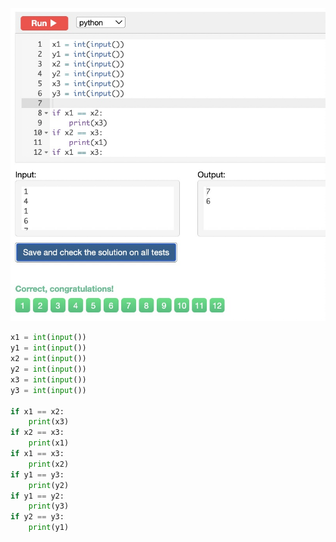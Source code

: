 ![Solution](https://github.com/KaiFig/unit-1/blob/main/Snakify/Lesson%203/Vertices_of_rectangle.jpg)

```.py
x1 = int(input())
y1 = int(input())
x2 = int(input())
y2 = int(input())
x3 = int(input())
y3 = int(input())

if x1 == x2:
    print(x3)
if x2 == x3:
    print(x1)
if x1 == x3:
    print(x2)
if y1 == y3:
    print(y2)
if y1 == y2:
    print(y3)
if y2 == y3:
    print(y1)

